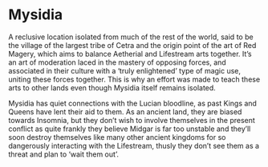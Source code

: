 # Mysidia

A reclusive location isolated from much of the rest of the world, said to be the village of the largest tribe of Cetra and the origin point of the art of Red Magery, which aims to balance Aetherial and Lifestream arts together. It’s an art of moderation laced in the mastery of opposing forces, and associated in their culture with a ‘truly enlightened’ type of magic use, uniting these forces together. This is why an effort was made to teach these arts to other lands even though Mysidia itself remains isolated.

Mysidia has quiet connections with the Lucian bloodline, as past Kings and Queens have lent their aid to them. As an ancient land, they are biased towards Insomnia, but they don’t wish to involve themselves in the present conflict as quite frankly they believe Midgar is far too unstable and they’ll soon destroy themselves like many other ancient kingdoms for so dangerously interacting with the Lifestream, thusly they don’t see them as a threat and plan to ‘wait them out’.
